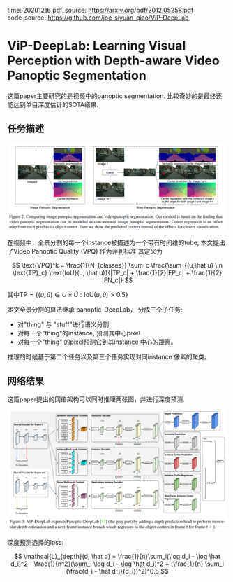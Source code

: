 time: 20201216
pdf_source: https://arxiv.org/pdf/2012.05258.pdf
code_source: https://github.com/joe-siyuan-qiao/ViP-DeepLab

# ViP-DeepLab: Learning Visual Perception with Depth-aware Video Panoptic Segmentation

这篇paper主要研究的是视频中的panoptic segmentation. 比较奇妙的是最终还能达到单目深度估计的SOTA结果.

## 任务描述

![image](res/vipdeeplab_videoPS.png)

在视频中，全景分割的每一个instance被描述为一个带有时间维的tube, 本文提出了Video Panoptic Quality (VPQ) 作为评判标准,其定义为

$$
    \text{VPQ}^k = \frac{1}{N_{classes}} \sum_c \frac{\sum_{(u,\hat u) \in \text{TP}_c} \text{IoU}(u, \hat u)}{|TP_c| + \frac{1}{2}|FP_c| + \frac{1}{2} |FN_c|}
$$

其中$\text{TP} = \{ (u, \hat u) \in U \times \hat U : \text{IoU} (u, \hat u) > 0.5 \}$

本文全景分割的算法继承 panoptic-DeepLab， 分成三个子任务:

- 对"thing" 与 "stuff"进行语义分割
- 对每一个"thing"的instance, 预测其中心pixel
- 对每一个"thing" 的pixel预测它到其instance 中心的距离。

推理的时候基于第二个任务以及第三个任务实现对同instance 像素的聚类。

## 网络结果

这篇paper提出的网络架构可以同时推理两张图，并进行深度预测.

![image](res/vipdeeplab_arch.png)

深度预测选择的loss:

$$
\mathcal{L}_{depth}(d, \hat d) = \frac{1}{n}\sum_i(\log d_i - \log \hat d_i)^2 - \frac{1}{n^2}(\sum_i \log d_i - \log \hat d_i)^2 + (\frac{1}{n} \sum_i (\frac{d_i - \hat d_i}{d_i})^2)^0.5
$$